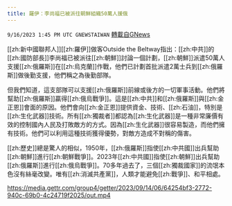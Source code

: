 ```yaml
---
title: 羅伊：李尚福已被派往朝鮮組織50萬人援俄
---
```

`9/16/2023 1:45 PM UTC GNEWSTAIWAN` [轉載自GNews](https://gnews.org/articles/1699130)


[[zh:新中國聯邦人]][[zh:羅伊]]做客Outside the Beltway指出：[[zh:中共]]的[[zh:國防部長]]李尚福已被派往[[zh:朝鮮]]討論一個計劃，[[zh:朝鮮]]派遣50萬人支援[[zh:俄羅斯]]在[[zh:烏克蘭]]作戰，他們已計劃首批派遣2萬士兵到[[zh:俄羅斯]]做後勤支援，他們稱之為後勤部隊。

但我們知道，這支部隊可以支援[[zh:俄羅斯]]前線或後方的一切軍事活動。他們將幫助[[zh:俄羅斯]]贏得[[zh:俄烏戰爭]]。這是[[zh:中共]]和[[zh:俄羅斯]]與[[zh:金正恩]]會面的原因。他們會向[[zh:金正恩]]提供資金、技術、[[zh:石油]]，特別是[[zh:生化武器]]技術。所有[[zh:獨裁者]]都認為[[zh:生化武器]]是一種非常廉價有效的控制國內人民及打敗敵方的方式。因為[[zh:生化武器]]很容易製造，而他們擁有技術。他們可以利用這種技術獲得優勢，對敵方造成不對稱的傷害。

[[zh:歷史]]總是驚人的相似，1950年，[[zh:俄羅斯]]指使[[zh:中共國]]出兵幫助[[zh:朝鮮]]進行[[zh:朝鮮戰爭]]。2023年[[zh:中共國]]指使[[zh:朝鮮]]出兵幫助[[zh:俄羅斯]]進行[[zh:俄烏戰爭]]。70多年過去了，三個[[zh:獨裁國家]]的流氓本色沒有絲毫改變。唯有[[zh:消滅共產黨]]，人類才能避免[[zh:戰爭]]、和平相處。



https://media.gettr.com/group4/getter/2023/09/14/06/64254bf3-2772-940c-69b0-4c24719f2025/out.mp4



